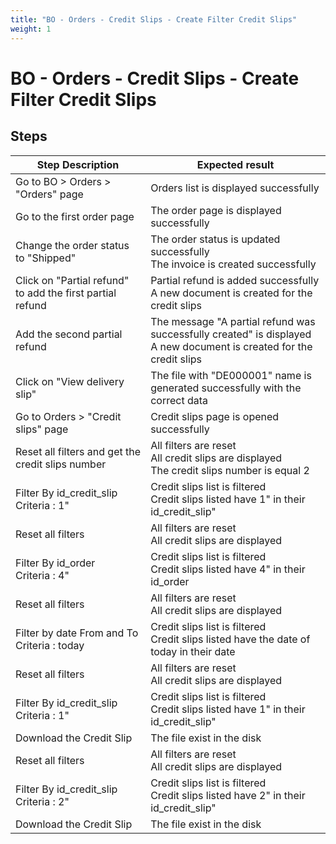 ```yaml
---
title: "BO - Orders - Credit Slips - Create Filter Credit Slips"
weight: 1
---
```


# BO - Orders - Credit Slips - Create Filter Credit Slips
## Steps
| Step Description | Expected result |
| ----- | ----- |
| Go to BO > Orders > "Orders" page | Orders list is displayed successfully |
| Go to the first order page | The order page is displayed successfully |
| Change the order status to "Shipped" | The order status is updated successfully<br>The invoice is created successfully |
| Click on "Partial refund" to add the first partial refund | Partial refund is added successfully<br>A new document is created for the credit slips |
| Add the second partial refund | The message "A partial refund was successfully created" is displayed<br>A new document is created for the credit slips |
| Click on "View delivery slip" | The file with "DE000001" name is generated successfully with the correct data |
| Go to Orders > "Credit slips" page | Credit slips page is opened successfully |
| Reset all filters and get the credit slips number | All filters are reset<br>All credit slips are displayed<br>The credit slips number is equal 2 |
| Filter By id_credit_slip<br>Criteria : 1" | Credit slips list is filtered<br>Credit slips listed have 1" in their id_credit_slip" |
| Reset all filters | All filters are reset<br>All credit slips are displayed |
| Filter By id_order<br>Criteria : 4" | Credit slips list is filtered<br>Credit slips listed have 4" in their id_order |
| Reset all filters | All filters are reset<br>All credit slips are displayed |
| Filter by date From and To<br>Criteria : today | Credit slips list is filtered<br>Credit slips listed have the date of today in their date |
| Reset all filters | All filters are reset<br>All credit slips are displayed |
| Filter By id_credit_slip<br>Criteria : 1" | Credit slips list is filtered<br>Credit slips listed have 1" in their id_credit_slip" |
| Download the Credit Slip | The file exist in the disk |
| Reset all filters | All filters are reset<br>All credit slips are displayed |
| Filter By id_credit_slip<br>Criteria : 2" | Credit slips list is filtered<br>Credit slips listed have 2" in their id_credit_slip" |
| Download the Credit Slip | The file exist in the disk |
